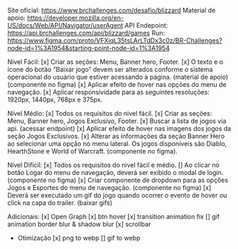 Site oficial: https://www.brchallenges.com/desafio/blizzard
Material de apoio: https://developer.mozilla.org/en-US/docs/Web/API/Navigator/userAgent
API Endepoint: https://api.brchallenges.com/api/blizzard/games
Run: https://www.figma.com/proto/VFXiqL35tsLArLTdDx3c0z/BR-Challenges?node-id=1%3A1954&starting-point-node-id=1%3A1954


Nível Fácil:
[x] Criar as seções: Menu, Banner hero, Footer.
[x] O texto e o ícone do botão “Baixar jogo” devem ser alterados conforme o sistema operacional do usuário que estiver acessando a página. (material de apoio) (componente no figma)
[x] Aplicar efeito de hover nas opções do menu de navegação.
[x] Aplicar responsividade para as seguintes resoluções: 1920px, 1440px, 768px e 375px.

Nível Médio:
[x] Todos os requisitos do nivel fácil.
[x] Criar as seções: Menu, Banner hero, Jogos Exclusivo, Footer.
[x] Buscar a lista de jogos via api. (acessar endpoint)
[x] Aplicar efeito de hover nas imagens dos jogos da seção Jogos Exclusivos.
[x] Alterar as informações da seção Banner Hero ao selecionar uma opção no menu lateral. Os jogos disponíveis são Diablo, HearthStone e World of Warcraft. (componente no figma).

Nível Difícil:
[x] Todos os requisitos do nivel fácil e médio.
[] Ao clicar no botão Logar do menu de navegação, deverá ser exibido o modal de login. (componente no figma)
[x] Criar componente de dropdown para as opções Jogos e Esportes do menu de navegação. (componente no figma)
[x] Deverá ser executado um gif do jogo quando ocorrer o evento de hover ou click na capa do trailer. (baixar gifs)

Adicionais:
[x] Open Graph
[x] btn hover
[x] transition animation fix
[] gif animation border blur & shadow blur
[x] scrollbar
 - Otimização
    [x] png to webp
    [] gif to webp